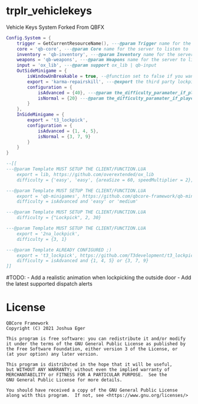 # trplr_vehiclekeys
Vehicle Keys System Forked From QBFX

```lua
Config.System = {
    trigger = GetCurrentResourceName(), ---@param Trigger name for the other resources to [trigger] form current resource | don't change unless you know what you are doing
    core = 'qb-core', ---@param Core name for the server to listen to
    inventory = 'qb-inventory', ---@param Inventory name for the server to listen to
    weapons = 'qb-weapons', ---@param Weapons name for the server to listen to
    input = 'ox_lib', ---@param support ox_lib | qb-input
    OutSideMinigame = {
        isWindowUnBreakable = true, --@function set to false if you want player to break the window to get in vehicle (this will bypass the outside vehicle minigame if set to false)
        export = 'karma-repairskill', ---@export the third party lockpick UI
        configuration = {
            isAdvanced = {40}, ---@param the_difficulty_paramater_if_player_has ADVANCEDLOCKPICK
            isNormal = {20} ---@param the_difficulty_paramater_if_player_has LOCKPICK
        }
    },
    InSideMinigame = {
        export = 't3_lockpick',
        configuration = {
            isAdvanced = {1, 4, 5},
            isNormal = {3, 7, 9}
        }
    }
}

--[[
---@param Template MUST SETUP THE CLIENT/FUNCTION.LUA
    export = lib, https://github.com/overextended/ox_lib
    difficulty = {'easy', 'easy', {areaSize = 60, speedMultiplier = 2}, 'hard'}, {'w', 'a', 's', 'd'}

---@param Template MUST SETUP THE CLIENT/FUNCTION.LUA
    export = 'qb-minigames', https://github.com/qbcore-framework/qb-minigames
    difficulty = isAdvanced and 'easy' or 'medium'

---@param Template MUST SETUP THE CLIENT/FUNCTION.LUA
    difficulty = {"Lockpick", 2, 30}

---@param Template MUST SETUP THE CLIENT/FUNCTION.LUA
    export = '2na_lockpick',
    difficulty = {3, 1}

---@param Template ALREADY CONFIGURED ;)
    export = 't3_lockpick', https://github.com/T3development/t3_lockpick
    difficulty = isAdvanced and {1, 4, 5} or {3, 7, 9}
]]
```

#TODO: 
    - Add a realistic animation when lockpicking the outside door
    - Add the latest supported dispatch alerts
# License

    QBCore Framework
    Copyright (C) 2021 Joshua Eger

    This program is free software: you can redistribute it and/or modify
    it under the terms of the GNU General Public License as published by
    the Free Software Foundation, either version 3 of the License, or
    (at your option) any later version.

    This program is distributed in the hope that it will be useful,
    but WITHOUT ANY WARRANTY; without even the implied warranty of
    MERCHANTABILITY or FITNESS FOR A PARTICULAR PURPOSE.  See the
    GNU General Public License for more details.

    You should have received a copy of the GNU General Public License
    along with this program.  If not, see <https://www.gnu.org/licenses/>
